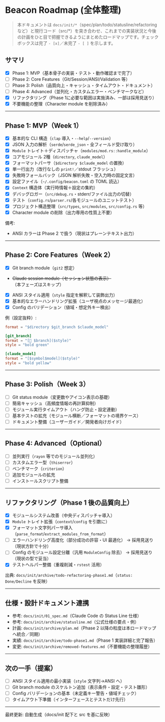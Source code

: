 # Beacon Roadmap (全体整理)

> 本ドキュメントは `docs/init/*`（spec/plan/todo/statusline/refactoring など）と現行コード（src/*）を突き合わせ、これまでの実装状況と今後の計画をひと目で把握できるようにまとめたロードマップです。チェックボックスは完了 `- [x]`／未完了 `- [ ]` を示します。

## サマリ
- [x] Phase 1: MVP（基本骨子の実装・テスト・動作確認まで完了）
- [ ] Phase 2: Core Features（Git/Session/ANSI/Validation 等）
- [ ] Phase 3: Polish（品質向上・キャッシュ・タイムアウト・ドキュメント）
- [ ] Phase 4: Advanced（並列化・カスタムエラー・ベンチマークなど）
- [x] リファクタリング（Phase 1に必要な範囲は実施済み、一部は採用見送り）
- [x] 不要機能の整理（Character module を削除済み）

---

## Phase 1: MVP（Week 1）
- [x] 基本的な CLI 構造（`clap` 導入・`--help`/`--version`）
- [x] JSON 入力の解析（`serde`/`serde_json`・全フィールド受け取り）
- [x] `Module` トレイト＋ディスパッチャ（`modules/mod.rs::handle_module`）
- [x] コアモジュール 2種（`directory`, `claude_model`）
- [x] フォーマットパーサ（`$directory $claude_model` の置換）
- [x] 単一行出力（改行なしの `print!`／stdout フラッシュ）
- [x] 失敗時フォールバック（JSON 解析失敗・空入力時の固定文言）
- [x] 設定ファイル（`~/.config/beacon.toml` の TOML 読込）
- [x] `Context` 構造体（実行時情報＋設定の集約）
- [x] デバッグロガー（`src/debug.rs`・stderr/ファイル出力の切替）
- [x] テスト（`config.rs`/`parser.rs`/各モジュールのユニットテスト）
- [x] プロジェクト構造整理（`src/types`, `src/modules`, `src/config.rs` 等）
- [x] Character module の削除（出力専用の性質上不要）

備考:
- ANSI カラーは Phase 2 で扱う（現状はプレーンテキスト出力）

---

## Phase 2: Core Features（Week 2）
- [x] Git branch module（`git2` 想定）
- ~~Claude session module（セッション状態の表示）~~（本フェーズはスキップ）
- [x] ANSI スタイル適用（`style` 指定を解釈して装飾出力）
- [x] 基本的なエラーハンドリング拡張（ユーザ視点のメッセージ最適化）
- [x] Config のバリデーション（値域・想定外キー検出）

例（設定抜粋）:

```toml
format = "$directory $git_branch $claude_model"

[git_branch]
format = "[🌿 $branch]($style)"
style = "bold green"

[claude_model]
format = "[$symbol$model]($style)"
style = "bold yellow"
```

---

## Phase 3: Polish（Week 3）
- [ ] Git status module（変更数やアイコン表示の基礎）
- [ ] 簡易キャッシュ（高頻度情報の再計算抑制）
- [ ] モジュール実行タイムアウト（ハング防止・設定連動）
- [ ] 基本テストの拡充（モジュール横断／フォーマットの境界ケース）
- [ ] ドキュメント整備（ユーザーガイド／開発者向けガイド）

---

## Phase 4: Advanced（Optional）
- [ ] 並列実行（`rayon` 等でのモジュール並列化）
- [ ] カスタムエラー型（`thiserror`）
- [ ] ベンチマーク（`criterion`）
- [ ] 追加モジュールの拡充
- [ ] インストールスクリプト整備

---

## リファクタリング（Phase 1 後の品質向上）
- [x] モジュールシステム改善（中央ディスパッチャ導入）
- [x] `Module` トレイト拡張（`context`/`config` を引数に）
- [x] フォーマット文字列パーサ導入（`parse_format`/`extract_modules_from_format`）
- [ ] エラーハンドリング高度化（部分成功の許容・UI 最適化） → 採用見送り（現状方針で十分）
- [ ] Config のモジュール設定分離（汎用 `ModuleConfig` 除去） → 採用見送り（現状の型で妥当）
- [x] テストヘルパー整備（重複削減・`rstest` 活用）

出典: `docs/init/archive/todo-refactoring-phase1.md`（`status: Done/Decline` を反映）

---

## 仕様・設計ドキュメント連携
- 参考: `docs/init/01_spec.md`（Claude Code の Status Line 仕様）
- 参考: `docs/init/archive/statusline.md`（公式仕様の要点・例）
- 計画: `docs/init/archive/plan.md`（Phase 2 以降の粒度は本ロードマップへ統合／同期）
- 実績: `docs/init/archive/todo-phase1.md`（Phase 1 実装詳細と完了報告）
- 変更: `docs/init/archive/removed-features.md`（不要機能の整理履歴）

---

## 次の一手（提案）
- [ ] ANSI スタイル適用の最小実装（`style` 文字列→ANSI へ）
- [ ] Git branch module のスケルトン追加（表示条件・設定・テスト雛形）
- [ ] Config バリデーションの基本（未定義キー警告・値域チェック）
- [ ] タイムアウト下準備（インターフェースとテストだけ先行）

---

最終更新: 自動生成（docs/init 配下と src を基に反映）
